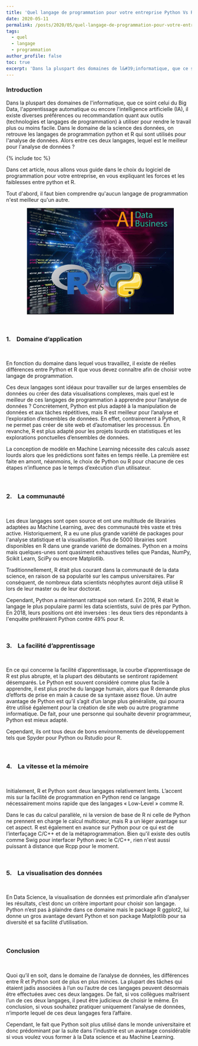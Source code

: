 ```yaml
---
title: 'Quel langage de programmation pour votre entreprise Python Vs R ?'
date: 2020-05-11
permalink: /posts/2020/05/quel-langage-de-programmation-pour-votre-entreprise-python-vs-r--
tags:
  - quel
  - langage
  - programmation
author_profile: false
toc: true
excerpt: 'Dans la pluspart des domaines de l&#39;informatique, que ce soint celui du Big Data, l&#39;apprentissage automatique ou encore l&#39;intelligence artificielle (IA), il existe diverses pr&eacute;f&eacute;rences ou recommandation quant aux outils (technologies et langages de programmation) &agrave; utiliser pour rendre le travail plus ou moins facile.'
---
```


<h3><strong>Introduction</strong></h3>



<p>Dans la pluspart des domaines de l&#39;informatique, que ce soint celui du Big Data, l&#39;apprentissage automatique ou encore l&#39;intelligence artificielle (IA), il existe diverses pr&eacute;f&eacute;rences ou recommandation quant aux outils (technologies et langages de programmation) &agrave; utiliser pour rendre le travail plus ou moins facile. Dans le domaine de la science des donn&eacute;es, on retrouve les langages de programmation python et R qui sont utilis&eacute;s pour l&#39;analyse de donn&eacute;es. Alors entre ces deux langages, lequel est le meilleur pour l&#39;analyse de donn&eacute;es ?</p>

{% include toc %}





<p>Dans cet article, nous allons vous guide dans le choix du logiciel de programmation pour votre entreprise, en vous expliquant les forces et les faiblesses entre python et R.</p>



<p>Tout d&#39;abord, il faut bien comprendre qu&#39;aucun langage de programmation n&#39;est meilleur qu&#39;un autre.</p>



<p style="text-align:center">&nbsp;&nbsp;<img alt="" src="/images/media/uploads/2020/05/11/capture.JPG" style="height:288px; width:400px" /></p>



<p>&nbsp;</p>



<h3><strong>1.&nbsp;&nbsp; &nbsp;Domaine d&rsquo;application</strong></h3>



<p><br />

En fonction du domaine dans lequel vous travaillez, il existe de r&eacute;elles diff&eacute;rences entre Python et R que vous devez conna&icirc;tre afin de choisir votre langage de programmation.&nbsp;<br />

Ces deux langages sont id&eacute;aux pour travailler sur de larges ensembles de donn&eacute;es ou cr&eacute;er des data visualisations complexes, mais quel est le meilleur de ces langages de programmation &agrave; apprendre pour l&rsquo;analyse de donn&eacute;es ? Concr&egrave;tement, Python est plus adapt&eacute; &agrave; la manipulation de donn&eacute;es et aux t&acirc;ches r&eacute;p&eacute;titives, mais R est meilleur pour l&rsquo;analyse et l&rsquo;exploration d&rsquo;ensembles de donn&eacute;es. En effet, contrairement &agrave; Python, R ne permet pas cr&eacute;er de site web et d&rsquo;automatiser les processus. En revanche, R est plus adapt&eacute; pour les projets lourds en statistiques et les explorations ponctuelles d&rsquo;ensembles de donn&eacute;es.<br />

La conception de mod&egrave;le en Machine Learning n&eacute;cessite des calculs assez lourds alors que les pr&eacute;dictions sont faites en temps r&eacute;elle. La premi&egrave;re est faite en amont, n&eacute;anmoins, le choix de Python ou R pour chacune de ces &eacute;tapes n&rsquo;influence pas le temps d&rsquo;ex&eacute;cution d&rsquo;un utilisateur. &nbsp;</p>



<h3><br />

<strong>2.&nbsp;&nbsp; &nbsp;La communaut&eacute;</strong></h3>



<p><br />

Les deux langages sont open source et ont une multitude de librairies adapt&eacute;es au Machine Learning, avec des communaut&eacute; tr&egrave;s vaste et tr&egrave;s active. Historiquement, R a eu une plus grande vari&eacute;t&eacute; de packages pour l&#39;analyse statistique et la visualisation. Plus de 5000 librairies sont disponibles en R dans une grande vari&eacute;t&eacute; de domaines. Python en a moins mais quelques-unes sont quasiment exhaustives telles que Pandas, NumPy, Scikit Learn, SciPy ou encore Matplotlib.&nbsp;</p>



<p>Traditionnellement, R &eacute;tait plus courant dans la communaut&eacute; de la data science, en raison de sa popularit&eacute; sur les campus universitaires. Par cons&eacute;quent, de nombreux data scientists n&eacute;ophytes auront d&eacute;j&agrave; utilis&eacute; R lors de leur master ou de leur doctorat.&nbsp;</p>



<p>Cependant, Python a maintenant rattrap&eacute; son retard. En 2016, R &eacute;tait le langage le plus populaire parmi les data scientists, suivi de pr&egrave;s par Python. En 2018, leurs positions ont &eacute;t&eacute; invers&eacute;es : les deux tiers des r&eacute;pondants &agrave; l&#39;enqu&ecirc;te pr&eacute;f&eacute;raient Python contre 49% pour R.</p>



<p>&nbsp;</p>



<h3><strong>3.&nbsp;&nbsp; &nbsp;La facilit&eacute; d&rsquo;apprentissage</strong></h3>



<p>&nbsp;</p>



<p>En ce qui concerne la facilit&eacute; d&rsquo;apprentissage, la courbe d&rsquo;apprentissage de R est plus abrupte, et la plupart des d&eacute;butants se sentiront rapidement d&eacute;sempar&eacute;s. Le Python est souvent consid&eacute;r&eacute; comme plus facile &agrave; apprendre, il est plus proche du langage humain, alors que R demande plus d&rsquo;efforts de prise en main &agrave; cause de sa syntaxe assez floue. Un autre avantage de Python est qu&rsquo;il s&rsquo;agit d&rsquo;un lange plus g&eacute;n&eacute;raliste, qui pourra &ecirc;tre utilis&eacute; &eacute;galement pour la cr&eacute;ation de site web ou autre programme informatique. De fait, pour une personne qui souhaite devenir programmeur, Python est mieux adapt&eacute;.<br />

Cependant, ils ont tous deux de bons environnements de d&eacute;veloppement tels que Spyder pour Python ou Rstudio pour R.&nbsp;</p>



<h3><br />

<strong>4.&nbsp;&nbsp; &nbsp;La vitesse et la m&eacute;moire</strong>&nbsp;</h3>



<p><br />

Initialement, R et Python sont deux langages relativement lents. L&rsquo;accent mis sur la facilit&eacute; de programmation en Python rend ce langage n&eacute;cessairement moins rapide que des langages &laquo; Low-Level &raquo; comme R.&nbsp;<br />

Dans le cas du calcul parall&egrave;le, ni la version de base de R ni celle de Python ne prennent en charge le calcul multic&oelig;ur, mais R a un l&eacute;ger avantage sur cet aspect. R est &eacute;galement en avance sur Python pour ce qui est de l&rsquo;interfa&ccedil;age C/C++ et de la m&eacute;taprogrammation. Bien qu&#39;il existe des outils comme Swig pour interfacer Python avec le C/C++, rien n&#39;est aussi puissant &agrave; distance que Rcpp pour le moment.</p>



<p>&nbsp;</p>



<h3><strong>5.&nbsp;&nbsp; &nbsp;La visualisation des donn&eacute;es</strong></h3>



<p><br />

En Data Science, la visualisation de donn&eacute;es est primordiale afin d&rsquo;analyser les r&eacute;sultats, c&rsquo;est donc un crit&egrave;re important pour choisir son langage. Python n&rsquo;est pas &agrave; plaindre dans ce domaine mais le package R ggplot2, lui donne un gros avantage devant Python et son package Matplotlib pour sa diversit&eacute; et sa facilit&eacute; d&rsquo;utilisation.&nbsp;</p>



<h3><br />

<strong>Conclusion</strong></h3>



<p><br />

Quoi qu&rsquo;il en soit, dans le domaine de l&rsquo;analyse de donn&eacute;es, les diff&eacute;rences entre R et Python sont de plus en plus minces. La plupart des t&acirc;ches qui &eacute;taient jadis associ&eacute;es &agrave; l&rsquo;un ou l&rsquo;autre de ces langages peuvent d&eacute;sormais &ecirc;tre effectu&eacute;es avec ces deux langages. De fait, si vos coll&egrave;gues ma&icirc;trisent l&rsquo;un de ces deux langages, il peut &ecirc;tre judicieux de choisir le m&ecirc;me. En conclusion, si vous souhaitez pratiquer uniquement l&rsquo;analyse de donn&eacute;es, n&rsquo;importe lequel de ces deux langages fera l&rsquo;affaire.<br />

Cependant, le fait que Python soit plus utilis&eacute; dans le monde universitaire et donc pr&eacute;dominant par la suite dans l&rsquo;industrie est un avantage consid&eacute;rable si vous voulez vous former &agrave; la Data science et au Machine Learning.</p>

